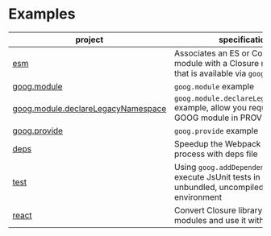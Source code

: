 # Examples

| project | specification |
| --- | --- |
| [esm](./esm/README.md) | Associates an ES or CommonJS module with a Closure module ID so that is available via `goog.require`. |
| [goog.module](./goog.module/README.md) | `goog.module` example |
| [goog.module.declareLegacyNamespace](./goog.module.declareLegacyNamespace/README.md) | `goog.module.declareLegacyNamespace` example, allow you require a leagcy GOOG module in PROVIDE module |
| [goog.provide](./goog.provide/README.md) | `goog.provide` example |
| [deps](./deps/README.md) | Speedup the Webpack building process with deps file |
| [test](./test/README.md) | Using `goog.addDependency` load and execute JsUnit tests in an unbundled, uncompiled browser environment |
| [react](./react//README.md) | Convert Closure library to ES modules and use it with `react` |
